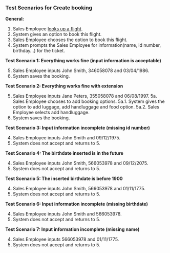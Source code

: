 ### **Test Scenarios for Create booking**

**General:**

1. Sales Employee <ins>looks up a flight</ins>.
2. System gives an option to book this flight.
3. Sales Employee chooses the option to book this flight.
4. System prompts the Sales Employee for information(name, id number, birthday…) for the ticket.


**Test Scenario 1: Everything works fine (input information is acceptable)**

5. Sales Employee inputs John Smith, 346058078 and 03/04/1986.
6. System saves the booking.


**Test Scenario 2: Everything works fine with extension**

5. Sales Employee inputs Jane Peters, 355058078 and 06/08/1997.
5a. Sales Employee chooses to add booking options.
5a.1. System gives the option to add luggage, add handluggage and food option.
5a.2. Sales Employee selects add handluggage.
7. System saves the booking.


**Test Scenario 3: Input information incomplete (missing id number)**

4. Sales Employee inputs John Smith and 09/12/1975.
5. System does not accept and returns to 5.


**Test Scenario 4: The birthdate inserted is in the future**

4. Sales Employee inputs John Smith, 566053978 and 09/12/2075.
5. System does not accept and returns to 5.


**Test Scenario 5: The inserted birthdate is before 1900**

4. Sales Employee inputs John Smith, 566053978 and 01/11/1775.
5. System does not accept and returns to 5.


**Test Scenario 6: Input information incomplete (missing birthdate)**

4. Sales Employee inputs John Smith and 566053978.
5. System does not accept and returns to 5.


**Test Scenario 7: Input information incomplete (missing name)**

4. Sales Employee inputs 566053978 and 01/11/1775.
5. System does not accept and returns to 5.
